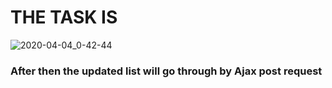 # THE TASK IS

![2020-04-04_0-42-44](https://user-images.githubusercontent.com/37630292/78394380-5de28480-760d-11ea-97dd-e525849bed62.gif)

<h3>After then the updated list will go through by Ajax post request<h3/>
